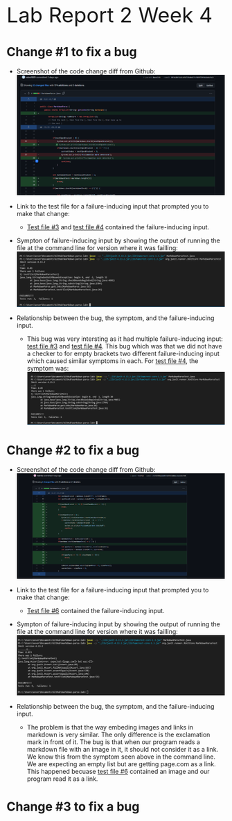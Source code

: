  <font size="12"> Lab Report 2 Week 4</font>

# Change #1 to fix a bug

* Screenshot of the code change diff from Github: ![Image](ss4lab1.PNG)

* Link to the test file for a failure-inducing input that prompted you to make that change:
  * [Test file #3](test-file3.md) and [test file #4](test-file4.md) contained the failure-inducing input. 

* Sympton of failure-inducing input by showing the output of running the file at the command line for version where it was failling: ![Image](ss4lab2.PNG)

* Relationship between the bug, the symptom, and the failure-inducing input.
  * This bug was very intersting as it had multiple failure-inducing input: [test file #3](test-file3.md) and  [test file #4](test-file4.md). This bug which was that we did not have a checker to for empty brackets two different failure-inducing input which caused similar symptoms in each. For [test file #4](test-file4.md), the symptom was: ![Image](ss4Lab3.PNG)

# Change #2 to fix a bug

* Screenshot of the code change diff from Github: ![Image](ss4Lab4.PNG)

* Link to the test file for a failure-inducing input that prompted you to make that change:
  * [Test file #6](test-file6.md) contained the failure-inducing input. 

* Sympton of failure-inducing input by showing the output of running the file at the command line for version where it was failling: ![Image](ss4Lab5.PNG)

* Relationship between the bug, the symptom, and the failure-inducing input.
  * The problem is that the way embeding images and links in markdown is very similar. The only difference is the exclamation mark in front of it. The bug is that when our program reads a markdown file with an image in it, it should not consider it as a link. We know this from the symptom seen above in the command line. We are expecting an empty list but are getting page.com as a link. This happened becuase [test file #6](test-file6.md) contained an image and our program read it as a link.


# Change #3 to fix a bug

